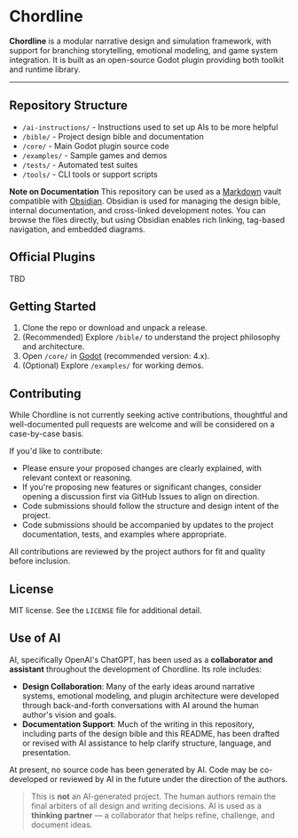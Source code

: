# Chordline

**Chordline** is a modular narrative design and simulation framework, with support for branching storytelling, emotional modeling, and game system integration.
It is built as an open-source Godot plugin providing both toolkit and runtime library.

---
## Repository Structure

* `/ai-instructions/` - Instructions used to set up AIs to be more helpful
* `/bible/` - Project design bible and documentation
* `/core/` - Main Godot plugin source code
* `/examples/` - Sample games and demos
* `/tests/` - Automated test suites
* `/tools/` - CLI tools or support scripts

 **Note on Documentation**
 This repository can be used as a [Markdown](https://daringfireball.net/projects/markdown/) vault compatible with [Obsidian](https://obsidian.md/).
 Obsidian is used for managing the design bible, internal documentation, and cross-linked development notes.
 You can browse the files directly, but using Obsidian enables rich linking, tag-based navigation, and embedded diagrams.

## Official Plugins

TBD
## Getting Started

1. Clone the repo or download and unpack a release.
2. (Recommended) Explore `/bible/` to understand the project philosophy and architecture.
3. Open `/core/` in [Godot](https://godotengine.org/) (recommended version: 4.x).
4. (Optional) Explore `/examples/` for working demos.

## Contributing

While Chordline is not currently seeking active contributions, thoughtful and well-documented pull requests are welcome and will be considered on a case-by-case basis.

If you'd like to contribute:
- Please ensure your proposed changes are clearly explained, with relevant context or reasoning.
- If you're proposing new features or significant changes, consider opening a discussion first via GitHub Issues to align on direction.
- Code submissions should follow the structure and design intent of the project.
- Code submissions should be accompanied by updates to the project documentation, tests, and examples where appropriate.

All contributions are reviewed by the project authors for fit and quality before inclusion.
## License
MIT license. See the `LICENSE` file for additional detail.
## Use of AI

AI, specifically OpenAI's ChatGPT, has been used as a **collaborator and assistant** throughout the development of Chordline. Its role includes:

- **Design Collaboration**: Many of the early ideas around narrative systems, emotional modeling, and plugin architecture were developed through back-and-forth conversations with AI around the human author's vision and goals.
- **Documentation Support**: Much of the writing in this repository, including parts of the design bible and this README, has been drafted or revised with AI assistance to help clarify structure, language, and presentation.

At present, no source code has been generated by AI. Code may be co-developed or reviewed by AI in the future under the direction of the authors.

> This is **not** an AI-generated project. The human authors remain the final arbiters of all design and writing decisions. AI is used as a **thinking partner** — a collaborator that helps refine, challenge, and document ideas.
